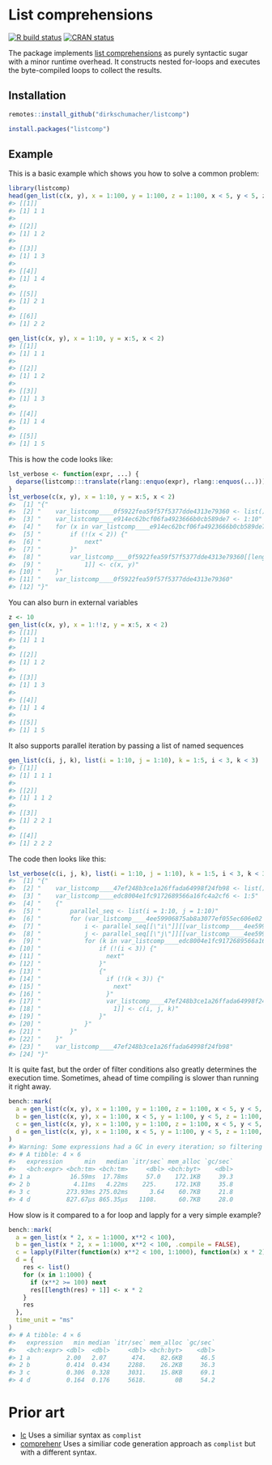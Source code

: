 
<!-- README.md is generated from README.Rmd. Please edit that file -->

# List comprehensions

<!-- badges: start -->

[![R build
status](https://github.com/dirkschumacher/listcomp/workflows/R-CMD-check/badge.svg)](https://github.com/dirkschumacher/listcomp/actions)
[![CRAN
status](https://www.r-pkg.org/badges/version/listcomp)](https://CRAN.R-project.org/package=listcomp)
<!-- badges: end -->

The package implements [list
comprehensions](https://en.wikipedia.org/wiki/List_comprehension) as
purely syntactic sugar with a minor runtime overhead. It constructs
nested for-loops and executes the byte-compiled loops to collect the
results.

## Installation

``` r
remotes::install_github("dirkschumacher/listcomp")
```

``` r
install.packages("listcomp")
```

## Example

This is a basic example which shows you how to solve a common problem:

``` r
library(listcomp)
head(gen_list(c(x, y), x = 1:100, y = 1:100, z = 1:100, x < 5, y < 5, z == x + y))
#> [[1]]
#> [1] 1 1
#> 
#> [[2]]
#> [1] 1 2
#> 
#> [[3]]
#> [1] 1 3
#> 
#> [[4]]
#> [1] 1 4
#> 
#> [[5]]
#> [1] 2 1
#> 
#> [[6]]
#> [1] 2 2
```

``` r
gen_list(c(x, y), x = 1:10, y = x:5, x < 2)
#> [[1]]
#> [1] 1 1
#> 
#> [[2]]
#> [1] 1 2
#> 
#> [[3]]
#> [1] 1 3
#> 
#> [[4]]
#> [1] 1 4
#> 
#> [[5]]
#> [1] 1 5
```

This is how the code looks like:

``` r
lst_verbose <- function(expr, ...) {
  deparse(listcomp:::translate(rlang::enquo(expr), rlang::enquos(...)))
}
lst_verbose(c(x, y), x = 1:10, y = x:5, x < 2)
#>  [1] "{"                                                                                                                    
#>  [2] "    var_listcomp____0f5922fea59f57f5377dde4313e79360 <- list()"                                                       
#>  [3] "    var_listcomp____e914ec62bcf06fa4923666b0cb589de7 <- 1:10"                                                         
#>  [4] "    for (x in var_listcomp____e914ec62bcf06fa4923666b0cb589de7) for (y in x:5) {"                                     
#>  [5] "        if (!(x < 2)) {"                                                                                              
#>  [6] "            next"                                                                                                     
#>  [7] "        }"                                                                                                            
#>  [8] "        var_listcomp____0f5922fea59f57f5377dde4313e79360[[length(var_listcomp____0f5922fea59f57f5377dde4313e79360) + "
#>  [9] "            1]] <- c(x, y)"                                                                                           
#> [10] "    }"                                                                                                                
#> [11] "    var_listcomp____0f5922fea59f57f5377dde4313e79360"                                                                 
#> [12] "}"
```

You can also burn in external variables

``` r
z <- 10
gen_list(c(x, y), x = 1:!!z, y = x:5, x < 2)
#> [[1]]
#> [1] 1 1
#> 
#> [[2]]
#> [1] 1 2
#> 
#> [[3]]
#> [1] 1 3
#> 
#> [[4]]
#> [1] 1 4
#> 
#> [[5]]
#> [1] 1 5
```

It also supports parallel iteration by passing a list of named sequences

``` r
gen_list(c(i, j, k), list(i = 1:10, j = 1:10), k = 1:5, i < 3, k < 3)
#> [[1]]
#> [1] 1 1 1
#> 
#> [[2]]
#> [1] 1 1 2
#> 
#> [[3]]
#> [1] 2 2 1
#> 
#> [[4]]
#> [1] 2 2 2
```

The code then looks like this:

``` r
lst_verbose(c(i, j, k), list(i = 1:10, j = 1:10), k = 1:5, i < 3, k < 3)
#>  [1] "{"                                                                                                                              
#>  [2] "    var_listcomp____47ef248b3ce1a26ffada64998f24fb98 <- list()"                                                                 
#>  [3] "    var_listcomp____edc8004e1fc9172689566a16fc4a2cf6 <- 1:5"                                                                    
#>  [4] "    {"                                                                                                                          
#>  [5] "        parallel_seq <- list(i = 1:10, j = 1:10)"                                                                               
#>  [6] "        for (var_listcomp____4ee59906875ab8a3077ef055ec606e02 in seq_along(parallel_seq[[1]])) {"                               
#>  [7] "            i <- parallel_seq[[\"i\"]][[var_listcomp____4ee59906875ab8a3077ef055ec606e02]]"                                     
#>  [8] "            j <- parallel_seq[[\"j\"]][[var_listcomp____4ee59906875ab8a3077ef055ec606e02]]"                                     
#>  [9] "            for (k in var_listcomp____edc8004e1fc9172689566a16fc4a2cf6) {"                                                      
#> [10] "                if (!(i < 3)) {"                                                                                                
#> [11] "                  next"                                                                                                         
#> [12] "                }"                                                                                                              
#> [13] "                {"                                                                                                              
#> [14] "                  if (!(k < 3)) {"                                                                                              
#> [15] "                    next"                                                                                                       
#> [16] "                  }"                                                                                                            
#> [17] "                  var_listcomp____47ef248b3ce1a26ffada64998f24fb98[[length(var_listcomp____47ef248b3ce1a26ffada64998f24fb98) + "
#> [18] "                    1]] <- c(i, j, k)"                                                                                          
#> [19] "                }"                                                                                                              
#> [20] "            }"                                                                                                                  
#> [21] "        }"                                                                                                                      
#> [22] "    }"                                                                                                                          
#> [23] "    var_listcomp____47ef248b3ce1a26ffada64998f24fb98"                                                                           
#> [24] "}"
```

It is quite fast, but the order of filter conditions also greatly
determines the execution time. Sometimes, ahead of time compiling is
slower than running it right away.

``` r
bench::mark(
  a = gen_list(c(x, y), x = 1:100, y = 1:100, z = 1:100, x < 5, y < 5, z == x + y),
  b = gen_list(c(x, y), x = 1:100, x < 5, y = 1:100, y < 5, z = 1:100, z == x + y),
  c = gen_list(c(x, y), x = 1:100, y = 1:100, z = 1:100, x < 5, y < 5, z == x + y, .compile = FALSE),
  d = gen_list(c(x, y), x = 1:100, x < 5, y = 1:100, y < 5, z = 1:100, z == x + y, .compile = FALSE)
)
#> Warning: Some expressions had a GC in every iteration; so filtering is disabled.
#> # A tibble: 4 × 6
#>   expression      min   median `itr/sec` mem_alloc `gc/sec`
#>   <bch:expr> <bch:tm> <bch:tm>     <dbl> <bch:byt>    <dbl>
#> 1 a           16.59ms  17.78ms     57.0    172.1KB     39.3
#> 2 b            4.11ms   4.22ms    225.     172.1KB     35.8
#> 3 c          273.93ms 275.02ms      3.64    60.7KB     21.8
#> 4 d          827.67µs 865.35µs   1108.      60.7KB     28.0
```

How slow is it compared to a for loop and lapply for a very simple
example?

``` r
bench::mark(
  a = gen_list(x * 2, x = 1:1000, x**2 < 100),
  b = gen_list(x * 2, x = 1:1000, x**2 < 100, .compile = FALSE),
  c = lapply(Filter(function(x) x**2 < 100, 1:1000), function(x) x * 2),
  d = {
    res <- list()
    for (x in 1:1000) {
      if (x**2 >= 100) next
      res[[length(res) + 1]] <- x * 2
    }
    res
  }, 
  time_unit = "ms"
)
#> # A tibble: 4 × 6
#>   expression   min median `itr/sec` mem_alloc `gc/sec`
#>   <bch:expr> <dbl>  <dbl>     <dbl> <bch:byt>    <dbl>
#> 1 a          2.00   2.07       474.    82.6KB     46.5
#> 2 b          0.414  0.434     2288.    26.2KB     36.3
#> 3 c          0.306  0.328     3031.    15.8KB     69.1
#> 4 d          0.164  0.176     5618.        0B     54.2
```

# Prior art

-   [lc](https://github.com/mailund/lc) Uses a similiar syntax as
    `complist`
-   [comprehenr](https://github.com/gdemin/comprehenr) Uses a similiar
    code generation approach as `complist` but with a different syntax.
